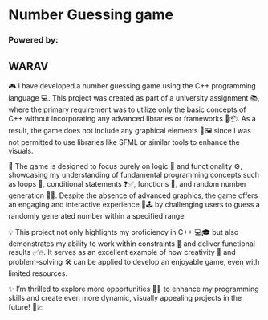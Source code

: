 <h1>Number Guessing game</h1>
<h3>Powered by:</h3> <h2>WARAV</h2>

🎮 I have developed a number guessing game using the C++ programming language 💻. This project was created as part of a university assignment 📚, where the primary requirement was to utilize only the basic concepts of C++ without incorporating any advanced libraries or frameworks 🚫📦. As a result, the game does not include any graphical elements 🎨🖼️ since I was not permitted to use libraries like SFML or similar tools to enhance the visuals.

🔢 The game is designed to focus purely on logic 🧠 and functionality ⚙️, showcasing my understanding of fundamental programming concepts such as loops 🔁, conditional statements ❓✅, functions 📂, and random number generation 🎲🔢. Despite the absence of advanced graphics, the game offers an engaging and interactive experience 🎉🕹️ by challenging users to guess a randomly generated number within a specified range.

💡 This project not only highlights my proficiency in C++ 💻🎓 but also demonstrates my ability to work within constraints 🧱 and deliver functional results ✅🔥. It serves as an excellent example of how creativity 🌟 and problem-solving 🛠️ can be applied to develop an enjoyable game, even with limited resources.

✨ I’m thrilled to explore more opportunities 🚀🚪 to enhance my programming skills and create even more dynamic, visually appealing projects in the future! 🌈📈
